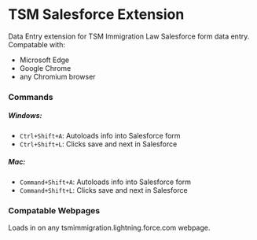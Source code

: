 # TSM Salesforce Extension
Data Entry extension for TSM Immigration Law Salesforce form data entry.
Compatable with:
- Microsoft Edge
- Google Chrome
- any Chromium browser
### Commands
##### Windows:
- `Ctrl+Shift+A`: Autoloads info into Salesforce form
- `Ctrl+Shift+L`: Clicks save and next in Salesforce
##### Mac:
- `Command+Shift+A`: Autoloads info into Salesforce form
- `Command+Shift+L`: Clicks save and next in Salesforce
### Compatable Webpages
Loads in on any tsmimmigration.lightning.force.com webpage.
